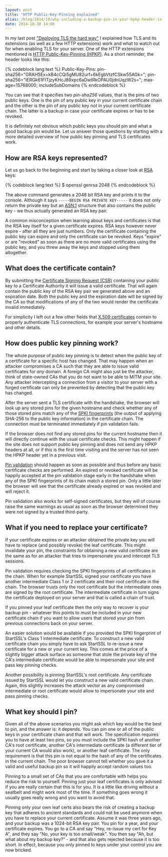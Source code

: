```yaml
---
layout: post
title: "HTTP Public-Key-Pinning explained"
alias: /blog/2014/10/why-including-a-backup-pin-in-your-hpkp-header-is-a-good-idea/
date: 2014-10-30 14:00
---
```


In my last post
["Deploying TLS the hard way"](/blog/2014/10/deploying-tls-the-hard-way/)
I explained how TLS and its extensions (as well as a few HTTP extensions) work
and what to watch out for when enabling TLS for your server. One of the HTTP
extensions mentioned is
[HTTP Public-Key-Pinning (HPKP)](https://tools.ietf.org/html/rfc7469).
As a short reminder, the header looks like this:

{% codeblock lang:text %}
Public-Key-Pins:
  pin-sha256="GRAH5Ex+kB4cCQi5gMU82urf+6kEgbVtzfCSkw55AGk=";
  pin-sha256="lERGk61FITjzyKHcJ89xpc6aDwtRkOPAU0jdnUqzW2s=";
  max-age=15768000; includeSubDomains
{% endcodeblock %}

You can see that it specifies two *pin-sha256* values, that is the pins of two
public keys. One is the pin of any public key in your current certificate chain
and the other is the pin of any public key *not* in your current certificate
chain. The latter is a backup in case your certificate expires or has to be
revoked.

It is definitely not obvious which public keys you should pin and what a good
backup pin would be. Let us answer those questions by starting with a more
detailed overview of how public key pinning and TLS certificates work.

## How are RSA keys represented?

Let us go back to the beginning and start by taking a closer look at
[RSA](https://en.wikipedia.org/wiki/RSA_%28cryptosystem%29) keys:

{% codeblock lang:text %}
$ openssl genrsa 2048
{% endcodeblock %}

The above command generates a 2048 bit RSA key and prints it to the console.
Although it says `-----BEGIN RSA PRIVATE KEY-----` it does not only return the
private key but an
[ASN.1](https://en.wikipedia.org/wiki/Abstract_Syntax_Notation_One) structure
that also contains the public key - we thus actually generated an RSA key pair.

A common misconception when learning about keys and certificates is that the
RSA key itself for a given certificate expires. RSA keys however never expire -
after all they are just numbers. Only the certificate containing the public key
can expire and only the certificate can be revoked. Keys "expire" or are
"revoked" as soon as there are no more valid certificates using the public key,
and you threw away the keys and stopped using them altogether.

## What does the certificate contain?

By submitting the
[Certificate Signing Request (CSR)](https://en.wikipedia.org/wiki/Certificate_signing_request)
containing your public key to a Certificate Authority it will issue a valid
certificate. That will again contain the public key of the RSA key pair we
generated above and an expiration date. Both the public key and the expiration
date will be signed by the CA so that modifications of any of the two would
render the certificate invalid immediately.

For simplicity I left out a few other fields that
[X.509 certificates](https://en.wikipedia.org/wiki/X.509#Structure_of_a_certificate)
contain to properly authenticate TLS connections, for example your server's
hostname and other details.

## How does public key pinning work?

The whole purpose of public key pinning is to detect when the public key of a
certificate for a specific host has changed. That may happen when an attacker
compromises a CA such that they are able to issue valid certificates for *any*
domain. A foreign CA might also just be the attacker, think of state-owned CAs
that you do not want to be able to MITM your site. Any attacker intercepting
a connection from a visitor to your server with a forged certificate can only
be prevented by detecting that the public key has changed.

After the server sent a TLS certificate with the handshake, the browser will
look up any stored pins for the given hostname and check whether any of those
stored pins match any of the
[SPKI fingerprints](https://tools.ietf.org/html/draft-ietf-websec-key-pinning-21#section-2.4)
(the output of applying SHA-256 to the public key information) in the
certificate chain. The connection must be terminated immediately if pin
validation fails.

If the browser does not find any stored pins for the current hostname then it
will directly continue with the usual certificate checks. This might happen if
the site does not support public key pinning and does not send any HPKP headers
at all, or if this is the first time visiting and the server has not seen the
HPKP header yet in a previous visit.

[Pin validation](https://tools.ietf.org/html/draft-ietf-websec-key-pinning-21#section-2.6)
should happen as soon as possible and thus before any basic certificate checks
are performed. An expired or revoked certificate will be happily accepted at
the pin validation stage early in the handshake when any of the SPKI
fingerprints of its chain match a stored pin. Only a little later the browser
will see that the certificate already expired or was revoked and will reject it.

Pin validation also works for self-signed certificates, but they will of course
raise the same warnings as usual as soon as the browser determined they were
not signed by a trusted third-party.

## What if you need to replace your certificate?

If your certificate expires or an attacker obtained the private key you will
have to replace (and possibly revoke) the leaf certificate. This might
invalidate your pin, the constraints for obtaining a new valid certificate are
the same as for an attacker that tries to impersonate you and intercept TLS
sessions.

Pin validation requires checking the SPKI fingerprints of all certificates in
the chain. When for example StartSSL signed your certificate you have another
intermediate Class 1 or 2 certificate and their root certificate in the chain.
The browser trusts only the root certificate but the intermediate ones are
signed by the root certificate. The intermediate certificate in turn signs the
certificate deployed on your server and that is called a chain of trust.

If you pinned your leaf certificate then the only way to recover is your backup
pin - whatever this points to must be included in your new certificate chain
if you want to allow users that stored your pin from previous connections back
on your server.

An easier solution would be available if you provided the SPKI fingerprint of
StartSSL's Class 1 intermediate certificate. To construct a new valid
certificate chain you simply have to ask StartSSL to re-issue a new certificate
for a new or your current key. This comes at the price of a slightly bigger
attack surface as someone that stole the private key of the CA's intermediate
certificate would be able to impersonate your site and pass key pinning checks.

Another possibility is pinning StartSSL's root certificate. Any certificate
issued by StartSSL would let you construct a new valid certificate chain. Again,
this slightly increases the attack vector as any compromised intermediate or
root certificate would allow to impersonate your site and pass pinning checks.

## What key should I pin?

Given all of the above scenarios you might ask which key would be the best to
pin, and the answer is: it depends. You can pin one or all of the public keys
in your certificate chain and that will work. The specification requires you to
have at least two pins, so you must include the SPKI hash of another CA's root
certificate, another CA's intermediate certificate (a different tier of your
current CA would also work), or another leaf certificate. The only requirement
is that this pin is not equal to the hash of any of the certificates in the
current chain. The poor browser cannot tell whether you gave it a valid and
useful backup pin so it will happily accept random values too.

Pinning to a small set of CAs that you are comfortable with helps you reduce the
risk to yourself. Pinning just your leaf certificates is only advised if you are
really certain that this is for you. It is a little like driving without a
seatbelt and might work most of the time. If something goes wrong it usually
goes really wrong and you want to avoid that.

Pinning only your own leaf certs also bears the risk of creating a backup key
that adheres to ancient standards and could not be used anymore when you have
to replace your current certificate. Assume it was three years ago, and your
backup was a 1024-bit RSA key pair. You pin for a year, and your certificate
expires. You go to a CA and say "Hey, re-issue my cert for Key A", and they say
"No, your key is too small/weak". You then say "Ah, but what about my backup
key?" - and that also gets rejected because it is too short. In effect, because
you only pinned to keys under your control you are now bricked.
